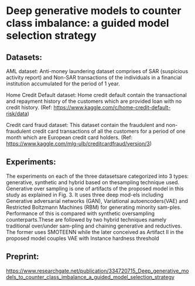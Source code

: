 # Deep generative models to counter class imbalance: a guided model selection strategy

## Datasets:

AML dataset: Anti-money laundering dataset comprises of SAR (suspicious activity report) and Non-SAR transactions of the individuals in a financial institution accumulated for the period of 1 year.
    
Home Credit Default dataset: Home credit default contain the transactional and repayment history of the customers which are provided loan with no credit history. (Ref: https://www.kaggle.com/c/home-credit-default-risk/data)
    
Credit card fraud dataset: This dataset contain the fraudulent and non-fraudulent credit card transactions of all the customers for a period of one month which are European credit card holders. (Ref: https://www.kaggle.com/mlg-ulb/creditcardfraud/version/3)

## Experiments: 

The experiments on each of the three datasetsare  categorized  into  3  types:   generative,  synthetic  and  hybrid  based  on  thesampling  technique  used.   Generative  over  sampling  is  one  of  artifacts  of  the proposed model in this study as explained in Fig.  3.  It uses three deep mod-els including Generative adversarial networks (GAN), Variational autoencoders(VAE) and Restricted Boltzmann Machines (RBM) for generating minority sam-ples. Performance of this is compared with synthetic oversampling counterparts.These are followed by two hybrid techniques namely traditional over/under sam-pling  and  chaining  generative  and  reductives.   The  former  uses  SMOTEENN while  the  later  conceived  as  Artifact  II  in  the  proposed  model  couples  VAE with Instance hardness threshold 

## Preprint: 
https://www.researchgate.net/publication/334720715_Deep_generative_models_to_counter_class_imbalance_a_guided_model_selection_strategy

